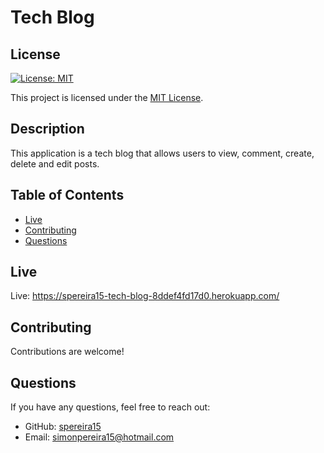 # Tech Blog

## License

[![License: MIT](https://img.shields.io/badge/License-MIT-yellow.svg)](https://opensource.org/licenses/MIT)

This project is licensed under the [MIT License](https://opensource.org/licenses/MIT).

## Description

This application is a tech blog that allows users to view, comment, create, delete and edit posts.

## Table of Contents

- [Live](#live)
- [Contributing](#contributing)
- [Questions](#questions)

## Live

Live: https://spereira15-tech-blog-8ddef4fd17d0.herokuapp.com/ 

## Contributing

Contributions are welcome!

## Questions

If you have any questions, feel free to reach out:

- GitHub: [spereira15](https://github.com/spereira15)
- Email: simonpereira15@hotmail.com

